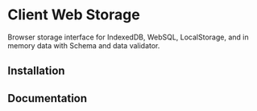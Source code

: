 # Client Web Storage
Browser storage interface for IndexedDB, WebSQL, LocalStorage, and in memory data with Schema and data validator.

## Installation

## Documentation
